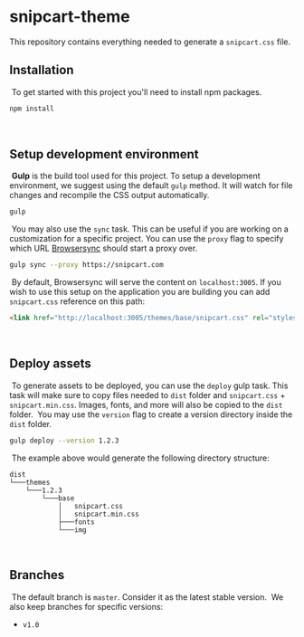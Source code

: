 # snipcart-theme

This repository contains everything needed to generate a `snipcart.css` file.
​
## Installation
​
To get started with this project you'll need to install npm packages.
​
```sh
npm install
```
​
## Setup development environment
​
**Gulp** is the build tool used for this project. To setup a development environment, we suggest using the default `gulp` method. It will watch for file changes and recompile the CSS output automatically.
​
```sh
gulp
```
​
You may also use the `sync` task. This can be useful if you are working on a customization for a specific project. You can use the `proxy` flag to specify which URL [Browsersync](https://www.browsersync.io/) should start a proxy over.
​
```sh
gulp sync --proxy https://snipcart.com
```
​
By default, Browsersync will serve the content on `localhost:3005`. If you wish to use this setup on the application you are building you can add `snipcart.css` reference on this path:
​
```html
<link href="http://localhost:3005/themes/base/snipcart.css" rel="stylesheet" type="text/css" />
```
​
## Deploy assets
​
To generate assets to be deployed, you can use the `deploy` gulp task. This task will make sure to copy files needed to `dist` folder and `snipcart.css` + `snipcart.min.css`. Images, fonts, and more will also be copied to the `dist` folder.
​
You may use the `version` flag to create a version directory inside the `dist` folder.
​
```sh
gulp deploy --version 1.2.3
```
​
The example above would generate the following directory structure:
​
```
dist
└───themes
    └───1.2.3
        └───base
            │   snipcart.css
            │   snipcart.min.css
            ├───fonts
            └───img
```
​
## Branches
​
The default branch is `master`. Consider it as the latest stable version.
​
We also keep branches for specific versions:
​
- `v1.0`
